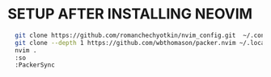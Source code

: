 # SETUP AFTER INSTALLING NEOVIM

```bash
  git clone https://github.com/romanchechyotkin/nvim_config.git  ~/.config/nvim
  git clone --depth 1 https://github.com/wbthomason/packer.nvim ~/.local/share/nvim/site/pack/packer/start/packer.nvim
  nvim .
  :so
  :PackerSync
```
